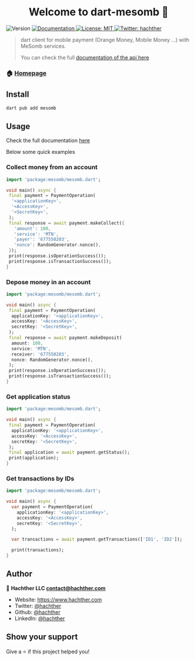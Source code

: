 <h1 style="text-align: center">Welcome to dart-mesomb 👋</h1>
<p>
  <img alt="Version" src="https://img.shields.io/badge/version-1.0-blue.svg?cacheSeconds=2592000" />
  <a href="https://mesomb.hachther.com/en/api/v1.1/schema/" target="_blank">
    <img alt="Documentation" src="https://img.shields.io/badge/documentation-yes-brightgreen.svg" />
  </a>
  <a href="#" target="_blank">
    <img alt="License: MIT" src="https://img.shields.io/badge/License-MIT-yellow.svg" />
  </a>
  <a href="https://twitter.com/hachther" target="_blank">
    <img alt="Twitter: hachther" src="https://img.shields.io/twitter/follow/hachther.svg?style=social" />
  </a>
</p>

> dart client for mobile payment (Orange Money, Mobile Money ...) with MeSomb services.
>
> You can check the full [documentation of the api here](https://mesomb.hachther.com/en/api/v1.1/schema/)

### 🏠 [Homepage](https://mesomb.com)

## Install

```sh
dart pub add mesomb

```

## Usage

Check the full documentation [here](docs.md)

Below some quick examples

### Collect money from an account

```dart
import 'package:mesomb/mesomb.dart';

void main() async {
 final payment = PaymentOperation(
  '<applicationKey>',
  '<AccessKey>',
  '<SecretKey>',
 );
 final response = await payment.makeCollect({
   'amount': 100,
   'service': 'MTN',
   'payer': '677550203',
   'nonce': RandomGenerator.nonce(),
 });
 print(response.isOperationSuccess());
 print(response.isTransactionSuccess());
}
```

### Depose money in an account

```dart
import 'package:mesomb/mesomb.dart';

void main() async {
 final payment = PaymentOperation(
  applicationKey: '<applicationKey>',
  accessKey: '<AccessKey>',
  secretKey: '<SecretKey>',
 );
 final response = await payment.makeDeposit(
  amount: 100,
  service: 'MTN',
  receiver: '677550203',
  nonce: RandomGenerator.nonce(),
 );
 print(response.isOperationSuccess());
 print(response.isTransactionSuccess());
}
```

### Get application status

```dart
import 'package:mesomb/mesomb.dart';

void main() async {
 final payment = PaymentOperation(
  applicationKey: '<applicationKey>',
  accessKey: '<AccessKey>',
  secretKey: '<SecretKey>',
 );
 final application = await payment.getStatus();
 print(application);
}
```

### Get transactions by IDs

```dart
import 'package:mesomb/mesomb.dart';

void main() async {
  var payment = PaymentOperation(
    applicationKey: '<applicationKey>',
    accessKey: '<AccessKey>',
    secretKey: '<SecretKey>',
  );

  var transactions = await payment.getTransactions(['ID1', 'ID2']);

  print(transactions);
}

```

## Author

👤 **Hachther LLC <contact@hachther.com>**

* Website: https://www.hachther.com
* Twitter: [@hachther](https://twitter.com/hachther)
* Github: [@hachther](https://github.com/hachther)
* LinkedIn: [@hachther](https://linkedin.com/in/hachther)

## Show your support

Give a ⭐️ if this project helped you!
